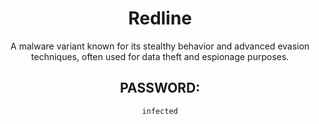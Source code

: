 <div align="center">

# Redline

A malware variant known for its stealthy behavior and advanced evasion techniques, often used for data theft and espionage purposes.

## PASSWORD: 

```
infected
```

</div>
